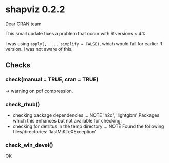 # shapviz 0.2.2

Dear CRAN team

This small update fixes a problem that occur with R versions < 4.1:

I was using `apply(, ..., simplify = FALSE)`, which would fail for earlier R version. I was not aware of this.

## Checks

### check(manual = TRUE, cran = TRUE) 

-> warning on pdf compression.

### check_rhub()

* checking package dependencies ... NOTE
  'h2o', 'lightgbm'
Packages which this enhances but not available for checking:
* checking for detritus in the temp directory ... NOTE
Found the following files/directories:
  'lastMiKTeXException'

### check_win_devel()

OK
